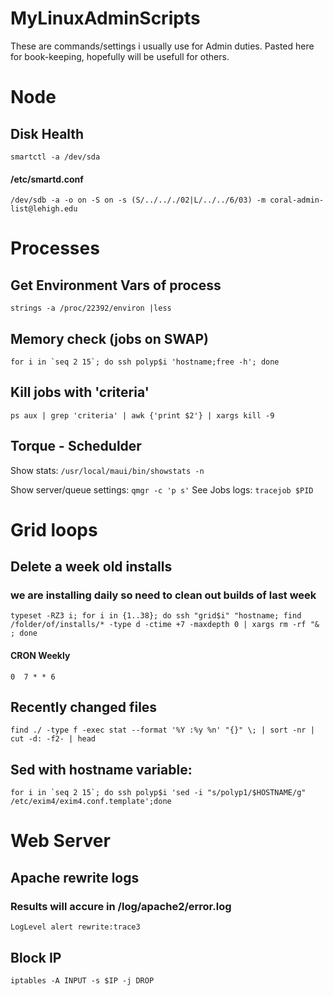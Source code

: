 # MyLinuxAdminScripts
These are commands/settings i usually use for Admin duties. Pasted here for book-keeping, hopefully will be usefull for others.

# Node

## Disk Health
`smartctl -a /dev/sda`
#### /etc/smartd.conf
`/dev/sdb -a -o on -S on -s (S/../.././02|L/../../6/03) -m coral-admin-list@lehigh.edu`


# Processes

## Get Environment Vars of process
`strings -a /proc/22392/environ |less`
## Memory check (jobs on SWAP)
<p><code>for i in `seq 2 15`; do ssh polyp$i 'hostname;free -h'; done</code></p>

## Kill jobs with 'criteria'
`ps aux | grep 'criteria' | awk {'print $2'} | xargs kill -9`

## Torque - Schedulder
 Show stats:
 `/usr/local/maui/bin/showstats -n`
 
 Show server/queue settings:
 `qmgr -c 'p s'`
 See Jobs logs:
`tracejob $PID`

# Grid loops
## Delete a week old installs
### we are installing daily so need to clean out builds of last week 

`typeset -RZ3 i; for i in {1..38}; do ssh "grid$i" "hostname; find /folder/of/installs/* -type d -ctime +7 -maxdepth 0 | xargs rm -rf "& ; done`
#### CRON  Weekly
`0  7 * * 6 `

## Recently changed files
`find ./ -type f -exec stat --format '%Y :%y %n' "{}" \; | sort -nr | cut -d: -f2- | head`

## Sed with hostname variable:
<p><code>for i in `seq 2 15`; do ssh polyp$i 'sed -i "s/polyp1/$HOSTNAME/g" /etc/exim4/exim4.conf.template';done</code></p>

# Web Server
## Apache rewrite logs
### Results will accure in /log/apache2/error.log
`LogLevel alert rewrite:trace3`

## Block IP
 `iptables -A INPUT -s $IP -j DROP`


